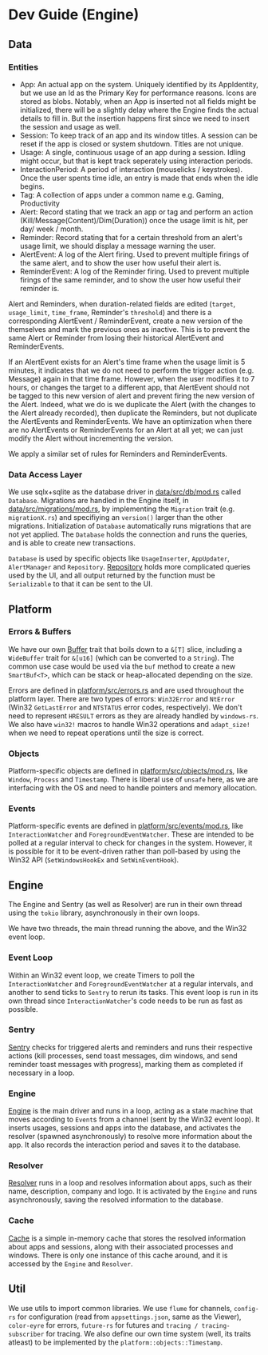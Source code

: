 # Dev Guide (Engine)

## Data

### Entities
- App: An actual app on the system. Uniquely identified by its AppIdentity, but we use an Id as the Primary Key for performance reasons. Icons are stored as blobs. Notably, when an App is inserted not all fields might be initialized, there will be a slightly delay where the Engine finds the actual details to fill in. But the insertion happens first since we need to insert the session and usage as well.
- Session: To keep track of an app and its window titles. A session can be reset if the app is closed or system shutdown. Titles are not unique.
- Usage: A single, continuous usage of an app during a session. Idling might occur, but that is kept track seperately using interaction periods.
- InteractionPeriod: A period of interaction (mouselicks / keystrokes). Once the user spents time idle, an entry is made that ends when the idle begins.
- Tag: A collection of apps under a common name e.g. Gaming, Productivity
- Alert: Record stating that we track an app or tag and perform an action (Kill/Message(Content)/Dim(Duration)) once the usage limit is hit, per day/ week / month.
- Reminder: Record stating that for a certain threshold from an alert's usage limit, we should display a message warning the user.
- AlertEvent: A log of the Alert firing. Used to prevent multiple firings of the same alert, and to show the user how useful their alert is.
- ReminderEvent: A log of the Reminder firing. Used to prevent multiple firings of the same reminder, and to show the user how useful their reminder is.

Alert and Reminders, when duration-related fields are edited (`target`, `usage_limit`, `time_frame`, Reminder's `threshold`) and there is a corresponding AlertEvent / ReminderEvent, create a new version of the themselves and mark the previous ones as inactive. This is to prevent the same Alert or Reminder from losing their historical AlertEvent and ReminderEvents.

If an AlertEvent exists for an Alert's time frame when the usage limit is 5 minutes, it indicates that we do not need to perform the trigger action (e.g. Message) again in that time frame. However, when the user modifies it to 7 hours, or changes the target to a different app, that AlertEvent should not be tagged to this new version of alert and prevent firing the new version of the Alert. Indeed, what we do is we duplicate the Alert (with the changes to the Alert already recorded), then duplicate the Reminders, but not duplicate the AlertEvents and ReminderEvents. We have an optimization when there are no AlertEvents or ReminderEvents for an Alert at all yet; we can just modify the Alert without incrementing the version.

We apply a similar set of rules for Reminders and ReminderEvents.

### Data Access Layer
We use sqlx+sqlite as the database driver in [data/src/db/mod.rs](src/data/src/db/mod.rs) called `Database`. Migrations are handled in the Engine
itself, in [data/src/migrations/mod.rs](src/data/src/migrations/mod.rs), by implementing the `Migration` trait (e.g. `migrationX.rs`) and specifiying an `version()` larger than the other migrations. Initialization of `Database` automatically runs migrations that are not yet applied. The `Database` holds
the connection and runs the queries, and is able to create new transactions.

`Database` is used by specific objects like `UsageInserter`, `AppUpdater`, `AlertManager` and `Repository`. [Repository](src/data/src/db/repo.rs) holds more
complicated queries used by the UI, and all output returned by the function must be `Serializable` to that it can be sent to the UI.

## Platform

### Errors & Buffers

We have our own [Buffer](./src/platform/src/buf.rs) trait that boils down to a `&[T]` slice, including a `WideBuffer` trait for `&[u16]` (which can be converted to a `String`). The common use case would be used via the `buf` method to create a new `SmartBuf<T>`, which can be stack or heap-allocated depending on the size.

Errors are defined in [platform/src/errors.rs](./src/platform/src/error.rs) and are used throughout the platform layer.
There are two types of errors: `Win32Error` and `NtError` (Win32 `GetLastError` and `NTSTATUS` error codes, respectively). We don't need to represent `HRESULT` errors as they are already handled by `windows-rs`. We also have `win32!` macros to handle Win32 operations and `adapt_size!` when we need to repeat operations until the size is correct.

### Objects

Platform-specific objects are defined in [platform/src/objects/mod.rs](src/platform/src/objects/mod.rs), like `Window`, `Process` and `Timestamp`. There is liberal use of `unsafe` here, as we are interfacing with the OS and need to handle pointers and memory allocation. 

### Events

Platform-specific events are defined in [platform/src/events/mod.rs](src/platform/src/objects/mod.rs), like `InteractionWatcher` and `ForegroundEventWatcher`. These are intended to be polled at a regular interval to check for changes in the system. However, it is possible for it to be event-driven rather than poll-based by using the Win32 API (`SetWindowsHookEx` and `SetWinEventHook`).

## Engine

The Engine and Sentry (as well as Resolver) are run in their own thread using the `tokio` library, asynchronously in their own loops.

We have two threads, the main thread running the above, and the Win32 event loop.

### Event Loop
Within an Win32 event loop, we create Timers to poll the `InteractionWatcher` and `ForegroundEventWatcher` at a regular intervals, and another to send ticks to `Sentry` to rerun its tasks.
This event loop is run in its own thread since `InteractionWatcher`'s code needs to be run as fast as possible.

### Sentry

[Sentry](./src/engine/src/sentry.rs) checks for triggered alerts and reminders and runs their respective actions (kill processes, send toast messages, dim windows, and send reminder toast messages with progress), marking them as completed if necessary in a loop.

### Engine

[Engine](./src/engine/src/engine.rs) is the main driver and runs in a loop, acting as a state machine that moves according to `Event`s from a channel (sent by the Win32 event loop). It inserts usages, sessions and apps into the database, and activates the resolver (spawned asynchronously) to resolve more information about the app. It also records the interaction period and saves it to the database.

### Resolver
[Resolver](./src/engine/src/resolver.rs) runs in a loop and resolves information about apps, such as their name, description, company and logo. It is activated by the `Engine` and runs asynchronously, saving the resolved information to the database.

### Cache
[Cache](./src/engine/src/cache.rs) is a simple in-memory cache that stores the resolved information about apps and sessions, along with their associated processes and windows. There is only one instance of this cache around, and it is accessed by the `Engine` and `Resolver`.

## Util

We use utils to import common libraries. We use `flume` for channels, 
`config-rs` for configuration (read from `appsettings.json`, same as the Viewer), `color-eyre` for errors, `future-rs` for futures and `tracing / tracing-subscriber` for tracing. We also define our own time system (well, its traits atleast) to be implemented by the `platform::objects::Timestamp`.